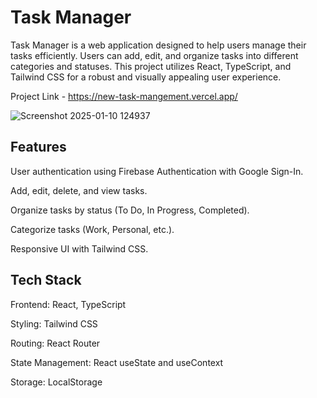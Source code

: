 # Task Manager

Task Manager is a web application designed to help users manage their tasks efficiently. Users can add, edit, and organize tasks into different categories and statuses. This project utilizes React, TypeScript, and Tailwind CSS for a robust and visually appealing user experience.

Project Link - https://new-task-mangement.vercel.app/

![Screenshot 2025-01-10 124937](https://github.com/user-attachments/assets/af6bf3ea-d79c-408a-94dd-db20b1b0241f)

## Features

User authentication using Firebase Authentication with Google Sign-In.

Add, edit, delete, and view tasks.

Organize tasks by status (To Do, In Progress, Completed).

Categorize tasks (Work, Personal, etc.).

Responsive UI with Tailwind CSS.


## Tech Stack

Frontend: React, TypeScript

Styling: Tailwind CSS

Routing: React Router

State Management: React useState and useContext 

Storage: LocalStorage
